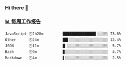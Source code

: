 ### Hi there 👋

<!-- waka-box start -->
### <a href="https://gist.github.com/b3f90cfdb958d2401b019f821c34c859" target="_blank">📊 每周工作报告</a>
```text
JavaScript 🕓2h28m         ███████████████▍░░░░░ 73.6%
Other      🕓24m           ██▌░░░░░░░░░░░░░░░░░░ 12.4%
JSON       🕓11m           █▏░░░░░░░░░░░░░░░░░░░  5.7%
Bash       🕓9m            ▉░░░░░░░░░░░░░░░░░░░░  4.7%
Markdown   🕓4m            ▌░░░░░░░░░░░░░░░░░░░░  2.5%
```
<!-- waka-box end -->

<!--
**yiningv/yiningv** is a ✨ _special_ ✨ repository because its `README.md` (this file) appears on your GitHub profile.
Here are some ideas to get you started:
- 🔭 I’m currently working on ...
- 🌱 I’m currently learning ...
- 👯 I’m looking to collaborate on ...
- 🤔 I’m looking for help with ...
- 💬 Ask me about ...
- 📫 How to reach me: ...
- 😄 Pronouns: ...
- ⚡ Fun fact: ...
-->
